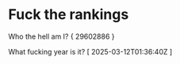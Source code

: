 # Fuck the rankings

Who the hell am I?
{ 29602886 }

What fucking year is it?
[ 2025-03-12T01:36:40Z ]

